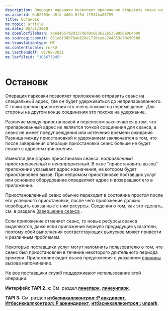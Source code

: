 ```yaml
---
description: Операция парковки позволяет приложению отправить сеанс на специальный адрес, где он будет удерживаться до неприпаркованного.
ms.assetid: 6a82f03e-d8fd-4d0b-8f5d-f7934ba86759
title: Остановк
ms.topic: article
ms.date: 05/31/2018
ms.openlocfilehash: aded4657a9d337d6d9c663622a5359856e964b90
ms.sourcegitcommit: 831e8f3db78ab820e1710cede244553c70e50500
ms.translationtype: MT
ms.contentlocale: ru-RU
ms.lasthandoff: 01/08/2021
ms.locfileid: "105673845"
---
```

# <a name="park"></a>Остановк

Операция парковки позволяет приложению отправить сеанс на специальный адрес, где он будет удерживаться до неприпаркованного. С точки зрения приложения это очень похоже на перемещение. Для стороны на другом конце соединения это похоже на удержание.

Различие между приостановкой и переносом заключается в том, что припаркованный адрес не является точкой соединения для сеанса, а сеанс не имеет предупреждения или истечения времени ожидания. Разница между приостановкой и удержанием заключается в том, что после завершения операции приостановки сеанс больше не будет связан с адресом приложения.

Имеются две формы приостановки сеанса: *направленный приостановленный* и *ненаправленный*. В окне "приостановить вызов" приложение указывает адрес назначения, на котором будет приостановлен вызов. При непрямом приостановке поставщик услуг или основное оборудование определяют адрес и возвращают его в приложение.

Приостановленный сеанс обычно переходит в состояние простоя после его успешного приостановки, после чего приложение должно освободить связанные с ним ресурсы. Сведения о том, как это сделать, см. в разделе [Завершение сеанса](terminate-a-session-ovr.md) .

Если приложение отменяет сеанс, то новые ресурсы сеанса выделяются, даже если приложение вернуло предыдущие указатели, поэтому сбой выполнения соответствующих выпусков может привести к различным проблемам.

Некоторые поставщики услуг могут напомнить пользователю о том, что сеанс был приостановлен в течение некоторого длительного периода времени. Приложение видит вызов предложения с указанием [причины](reason-ovr.md) вызова напоминание.

Не все поставщики служб поддерживают использование этой операции.

**Интерфейс TAPI 2. x:** См. раздел [**линепарк**](/windows/win32/api/tapi/nf-tapi-linepark), [**линеунпарк**](/windows/win32/api/tapi/nf-tapi-lineunpark).

**TAPI 3:** См. раздел [**итбасиккаллконтрол::P аркдирект**](/windows/desktop/api/tapi3if/nf-tapi3if-itbasiccallcontrol-parkdirect), [**Итбасиккаллконтрол::P аркиндирект**](/windows/desktop/api/tapi3if/nf-tapi3if-itbasiccallcontrol-parkindirect), [**итбасиккаллконтрол:: unpark**](/windows/desktop/api/tapi3if/nf-tapi3if-itbasiccallcontrol-unpark).

 

 
